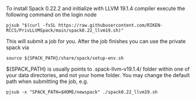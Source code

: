 To install Spack 0.22.2 and initialize with LLVM 19.1.4 compiler execute the following command on the login node
```
pjsub "$(curl -fsSL https://raw.githubusercontent.com/RIKEN-RCCS/PrivLLVMSpack/main/spack0.22_llvm19.sh)"
```

This will submit a job for you. After the job finishes you can use the private spack via
```
source ${SPACK_PATH}/share/spack/setup-env.sh
```

${SPACK_PATH} is usually points to .spack-llvm-v19.1.4/ folder within one of your data directories, and not your home folder. You may change the default path when submitting the job, e.g.
```
pjsub -x "SPACK_PATH=$HOME/newspack" ./spack0.22_llvm19.sh
```
